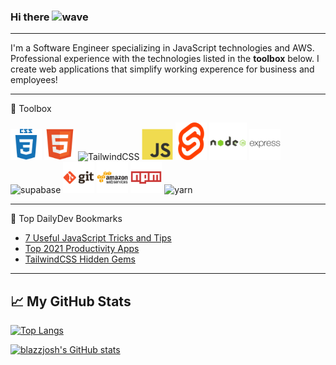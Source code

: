 ### Hi there <img src="https://raw.githubusercontent.com/MartinHeinz/MartinHeinz/master/wave.gif" alt="wave" width="30" height="30">

---

I'm a Software Engineer specializing in JavaScript technologies and AWS. Professional experience with the technologies listed in the **toolbox** below.
I create web applications that simplify working experence for business and employees!

<!-- I managed to create an online presence with my [Blog](https://catalins.tech) and [YouTube](https://catalins.tech/youtube) channel, which are accessed by more than 3500 people monthly. Looking forward to reaching and helping more people by sharing my knowledge. -->

---

🧰 Toolbox

<img src="https://github.com/devicons/devicon/blob/master/icons/css3/css3-plain-wordmark.svg" alt="CSS" width="50" height="50"/> <img src="https://github.com/devicons/devicon/blob/master/icons/html5/html5-original.svg" alt="HTML" width="50" height="50"/> <img src="https://cdn.worldvectorlogo.com/logos/tailwindcss.svg" alt="TailwindCSS" width="50" height="50"/> 
<img src="https://github.com/devicons/devicon/blob/master/icons/javascript/javascript-original.svg" alt="JavaScript" width="50" height="50"/>  <img src="https://github.com/devicons/devicon/blob/master/icons/svelte/svelte-original.svg" alt="CSS" width="50" height="60"/>
<img src="https://github.com/devicons/devicon/blob/master/icons/nodejs/nodejs-original-wordmark.svg" alt="NodeJS" width="60" height="60"/>
<img src="https://github.com/devicons/devicon/blob/master/icons/express/express-original-wordmark.svg" alt="ExpressJS" width="50" height="50"/> <img src="https://supabase.io/brand-assets/supabase-logo-wordmark--dark.svg" alt="supabase" width="150" height="50"/>
<img src="https://github.com/devicons/devicon/blob/master/icons/git/git-original-wordmark.svg" alt="Git" width="50" height="50"/>
<img src="https://github.com/devicons/devicon/blob/master/icons/amazonwebservices/amazonwebservices-original-wordmark.svg" alt="AWS" width="50" height="50"/>
<img src="https://github.com/devicons/devicon/blob/master/icons/npm/npm-original-wordmark.svg" alt="npm" width="50" height="50"/> <img src="https://d33wubrfki0l68.cloudfront.net/2f3acb83b7d2349f2194bc38c0f22f295908dc33/43f95/img/pnpm-no-name-with-frame.svg" alt="yarn" width="50" height="50"/> 

---

📘 Top DailyDev Bookmarks

- [7 Useful JavaScript Tricks and Tips](https://blog.michaelkaren.dev/7-useful-javascript-tricks-and-tips)
- [Top 2021 Productivity Apps](https://dsmorais.hashnode.dev/top-2021-productivity-apps)
- [TailwindCSS Hidden Gems](https://devdojo.com/tnylea/tailwindcss-hidden-gems)

---

## &#x1f4c8; My GitHub Stats

[![Top Langs](https://github-readme-stats.vercel.app/api/top-langs/?username=blazzjosh&hide=java,html,css&theme=radical)](https://github.com/blazzjosh/github-readme-stats)

[![blazzjosh's GitHub stats](https://github-readme-stats.vercel.app/api?username=blazzjosh&theme=radical)](https://github.com/blazzjosh/github-readme-stats)
